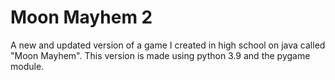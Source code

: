 # Moon Mayhem 2
 A new and updated version of a game I created in high school on java called "Moon Mayhem". This version is made using python 3.9 and the pygame module.
